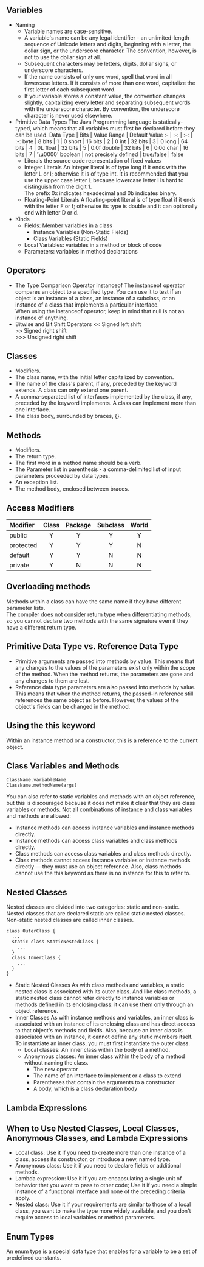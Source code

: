 ## Variables
* Naming
  * Variable names are case-sensitive.
  * A variable's name can be any legal identifier - an unlimited-length sequence of Unicode letters and digits, beginning with a letter, the dollar sign, or the underscore character. The convention, however, is not to use the dollar sign at all.
  * Subsequent characters may be letters, digits, dollar signs, or underscore characters.
  * If the name consists of only one word, spell that word in all lowercase letters. If it consists of more than one word, capitalize the first letter of each subsequent word.
  * If your variable stores a constant value, the convention changes slightly, capitalizing every letter and separating subsequent words with the underscore character. By convention, the underscore character is never used elsewhere.
* Primitive Data Types
  The Java Programming language is statically-typed, which means that all variables must first be declared before they can be used.
  Data Type | Bits | Value Range | Default Value
  :- | :-: | :-: | :-:
  byte | 8 bits | 1 | 0
  short | 16 bits | 2 | 0
  int | 32 bits | 3 | 0
  long |  64 bits | 4 | 0L
  float | 32 bits | 5 | 0.0f
  double | 32 bits | 6 | 0.0d
  char | 16 bits | 7 | '\u0000'
  boolean | not precisely defined | true/false | false
  * Literals
    the source code representation of fixed values
  * Integer Literals
    An integer literal is of type long if it ends with the letter L or l; otherwise it is of type int. It is recommended that you use the upper case letter L because lowercase letter l is hard to distinguish from the digit 1. <br>
    The prefix 0x indicates hexadecimal and 0b indicates binary.
  * Floating-Point Literals
    A floating-point literal is of type float if it ends with the letter F or f; otherwise its type is double and it can optionally end with letter D or d.
* Kinds
  * Fields: Member variables in a class
    * Instance Variables (Non-Static Fields)
    * Class Variables (Static Fields)
  * Local Variables: variables in a method or block of code
  * Parameters: variables in method declarations
## Operators
* The Type Comparison Operator instanceof
  The instanceof operator compares an object to a specified type. You can use it to test if an object is an instance of a class, an instance of a subclass, or an instance of a class that implements a particular interface. <br>
  When using the instanceof operator, keep in mind that null is not an instance of anything.
* Bitwise and Bit Shift Operators
  << Signed left shift <br>
  \>\> Signed right shift <br>
  \>\>\> Unsigned right shift
## Classes
* Modifiers.
* The class name, with the initial letter capitalized by convention.
* The name of the class's parent, if any, preceded by the keyword extends. A class can only extend one parent.
* A comma-separated list of interfaces implemented by the class, if any, preceded by the keyword implements. A class can implement more than one interface.
* The class body, surrounded by braces, {}.
## Methods
* Modifiers.
* The return type.
* The first word in a method name should be a verb.
* The Parameter list in parenthesis - a comma-delimited list of input parameters proceeded by data types.
* An exception list.
* The method body, enclosed between braces.
## Access Modifiers
Modifier | Class | Package | Subclass | World
:- | :-: | :-: | :-: | :-:
public | Y | Y | Y | Y
protected | Y | Y | Y | N
default | Y | Y | N | N
private | Y | N | N | N
## Overloading methods
Methods within a class can have the same name if they have different parameter lists. <br>
The compiler does not consider return type when differentiating methods, so you cannot declare two methods with the same signature even if they have a different return type.
## Primitive Data Type vs. Reference Data Type
* Primitive arguments are passed into methods by value. This means that any changes to the values of the parameters exist only within the scope of the method. When the method returns, the parameters are gone and any changes to them are lost.
* Reference data type parameters are also passed into methods by value. This means that when the method returns, the passed-in reference still references the same object as before. However, the values of the object's fields can be changed in the method.
## Using the this keyword
Within an instance method or a constructor, this is a reference to the current object.
## Class Variables and Methods
```
ClassName.variableName
ClassName.methodName(args)
```
You can also refer to static variables and methods with an object reference, but this is discouraged because it does not make it clear that they are class variables or methods.
Not all combinations of instance and class variables and methods are allowed:
* Instance methods can access instance variables and instance methods directly.
* Instance methods can access class variables and class methods directly.
* Class methods can access class variables and class methods directly.
* Class methods cannot access instance variables or instance methods directly — they must use an object reference. Also, class methods cannot use the this keyword as there is no instance for this to refer to.
## Nested Classes
Nested classes are divided into two categories: static and non-static. Nested classes that are declared static are called static nested classes. Non-static nested classes are called inner classes.
```
class OuterClass {
  ...
  static class StaticNestedClass {
    ...
  }
  class InnerClass {
    ...
  }
}
```
* Static Nested Classes
As with class methods and variables, a static nested class is associated with its outer class. And like class methods, a static nested class cannot refer directly to instance variables or methods defined in its enclosing class: it can use them only through an object reference.
* Inner Classes
As with instance methods and variables, an inner class is associated with an instance of its enclosing class and has direct access to that object's methods and fields. Also, because an inner class is associated with an instance, it cannot define any static members itself. To instantiate an inner class, you must first instantiate the outer class.
  * Local classes: An inner class within the body of a method.
  * Anonymous classes: An inner class within the body of a method without naming the class.
    * The new operator
    * The name of an interface to implement or a class to extend
    * Parentheses that contain the arguments to a constructor
    * A body, which is a class declaration body
## Lambda Expressions
## When to Use Nested Classes, Local Classes, Anonymous Classes, and Lambda Expressions
* Local class: Use it if you need to create more than one instance of a class, access its constructor, or introduce a new, named type.
* Anonymous class: Use it if you need to declare fields or additional methods.
* Lambda expression: Use it if you are encapsulating a single unit of behavior that you want to pass to other code; Use it if you need a simple instance of a functional interface and none of the preceding criteria apply.
* Nested class: Use it if your requirements are similar to those of a local class, you want to make the type more widely available, and you don't require access to local variables or method parameters.
## Enum Types
An enum type is a special data type that enables for a variable to be a set of predefined constants.
